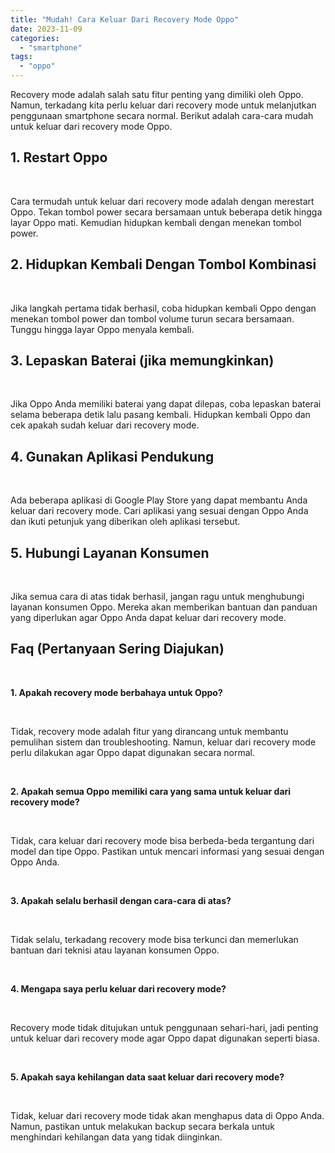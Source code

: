 ```yaml
---
title: "Mudah! Cara Keluar Dari Recovery Mode Oppo"
date: 2023-11-09
categories: 
  - "smartphone"
tags: 
  - "oppo"
---
```


Recovery mode adalah salah satu fitur penting yang dimiliki oleh Oppo. Namun, terkadang kita perlu keluar dari recovery mode untuk melanjutkan penggunaan smartphone secara normal. Berikut adalah cara-cara mudah untuk keluar dari recovery mode Oppo.

## 1\. Restart Oppo

 

Cara termudah untuk keluar dari recovery mode adalah dengan merestart Oppo. Tekan tombol power secara bersamaan untuk beberapa detik hingga layar Oppo mati. Kemudian hidupkan kembali dengan menekan tombol power.

## 2\. Hidupkan Kembali Dengan Tombol Kombinasi

 

Jika langkah pertama tidak berhasil, coba hidupkan kembali Oppo dengan menekan tombol power dan tombol volume turun secara bersamaan. Tunggu hingga layar Oppo menyala kembali.

## 3\. Lepaskan Baterai (jika memungkinkan)

 

Jika Oppo Anda memiliki baterai yang dapat dilepas, coba lepaskan baterai selama beberapa detik lalu pasang kembali. Hidupkan kembali Oppo dan cek apakah sudah keluar dari recovery mode.

## 4\. Gunakan Aplikasi Pendukung

 

Ada beberapa aplikasi di Google Play Store yang dapat membantu Anda keluar dari recovery mode. Cari aplikasi yang sesuai dengan Oppo Anda dan ikuti petunjuk yang diberikan oleh aplikasi tersebut.

## 5\. Hubungi Layanan Konsumen

 

Jika semua cara di atas tidak berhasil, jangan ragu untuk menghubungi layanan konsumen Oppo. Mereka akan memberikan bantuan dan panduan yang diperlukan agar Oppo Anda dapat keluar dari recovery mode.

## Faq (Pertanyaan Sering Diajukan)

 

**1\. Apakah recovery mode berbahaya untuk Oppo?**

 

Tidak, recovery mode adalah fitur yang dirancang untuk membantu pemulihan sistem dan troubleshooting. Namun, keluar dari recovery mode perlu dilakukan agar Oppo dapat digunakan secara normal.

 

**2\. Apakah semua Oppo memiliki cara yang sama untuk keluar dari recovery mode?**

 

Tidak, cara keluar dari recovery mode bisa berbeda-beda tergantung dari model dan tipe Oppo. Pastikan untuk mencari informasi yang sesuai dengan Oppo Anda.

 

**3\. Apakah selalu berhasil dengan cara-cara di atas?**

 

Tidak selalu, terkadang recovery mode bisa terkunci dan memerlukan bantuan dari teknisi atau layanan konsumen Oppo.

 

**4\. Mengapa saya perlu keluar dari recovery mode?**

 

Recovery mode tidak ditujukan untuk penggunaan sehari-hari, jadi penting untuk keluar dari recovery mode agar Oppo dapat digunakan seperti biasa.

 

**5\. Apakah saya kehilangan data saat keluar dari recovery mode?**

 

Tidak, keluar dari recovery mode tidak akan menghapus data di Oppo Anda. Namun, pastikan untuk melakukan backup secara berkala untuk menghindari kehilangan data yang tidak diinginkan.
